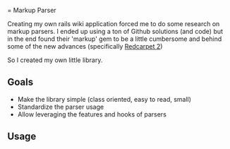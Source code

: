 = Markup Parser

Creating my own rails wiki application forced me to do some research on markup parsers.
I ended up using a ton of Github solutions (and code) but in the end found their 'markup' gem to be a little cumbersome and behind some of the new advances (specifically [Redcarpet 2](https://github.com/tanoku/redcarpet))

So I created my own little library. 

## Goals

* Make the library simple (class oriented, easy to read, small)
* Standardize the parser usage 
* Allow leveraging the features and hooks of parsers

## Usage



